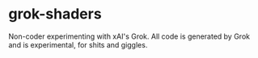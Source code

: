 # grok-shaders

Non-coder experimenting with xAI's Grok. All code is generated by Grok and is experimental, for shits and giggles.
